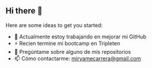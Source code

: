 ## Hi there 👋

<!--
**MiryamCarrera91/MiryamCarrera91** is a ✨ _special_ ✨ repository because its `README.md` (this file) appears on your GitHub profile. -->

Here are some ideas to get you started:

- 🔭 Actualmente estoy trabajando en mejorar mi GitHub
- ⚡ Recien termine mi bootcamp en Tripleten
- 💬 Pregúntame sobre alguno de mis repositorios
- 📫 Cómo contactarme: 
miryamecarrera@gmail.com
